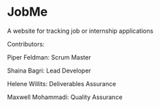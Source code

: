 # JobMe
A website for tracking job or internship applications

Contributors:

Piper Feldman: Scrum Master

Shaina Bagri: Lead Developer

Helene Willits: Deliverables Assurance

Maxwell Mohammadi: Quality Assurance
